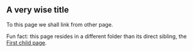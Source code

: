 ## A very wise title

To this page we shall link from other page.

Fun fact: this page resides in a different folder than its direct sibling, the [First child page](../page).
